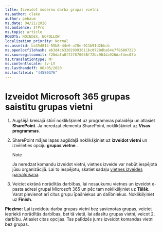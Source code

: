 ```yaml
---
title: Izveidot modernu darba grupas vietni
ms.author: clake
author: pebaum
ms.date: 04/21/2020
ms.audience: ITPro
ms.topic: article
ROBOTS: NOINDEX, NOFOLLOW
localization_priority: Normal
ms.assetid: ba35d814-55b8-44e6-a70e-011b91d2bbcb
ms.openlocfilehash: eb3d4c632029993611bc0720dba64e7f86807223
ms.sourcegitcommit: f28dafa0f727870038f72bc904da926daf4ec07b
ms.translationtype: MT
ms.contentlocale: lv-LV
ms.lasthandoff: 06/05/2020
ms.locfileid: "44580376"
---
```

# <a name="create-a-microsoft-365-group-connected-team-site"></a>Izveidot Microsoft 365 grupas saistītu grupas vietni

1. Augšējā kreisajā stūrī noklikšķiniet uz programmas palaidēja un atlasiet **SharePoint**. Ja neredzat elementu SharePoint, noklikšķiniet uz **Visas programmas**.
    
2. SharePoint mājas lapas augšdaļā noklikšķiniet uz **izveidot vietni** un izvēlieties opciju **grupas vietne** . 
    
    > [!NOTE]
    > Ja neredzat komandu izveidot vietni, vietnes izveide var nebūt iespējota jūsu organizācijā. Lai to iespējotu, skatiet sadaļu [vietnes izveides pārvaldīšana](https://go.microsoft.com/fwlink/?linkid=2009644). 
  
3. Veiciet ekrānā norādītās darbības, lai nosaukumu vietnes un izveidot e-pasta adresi grupai Microsoft 365 un pēc tam noklikšķiniet uz **Tālāk**. Varat pievienot arī citus grupu īpašniekus un dalībniekus. Noklikšķiniet uz **Finish**.
  
 **Piezīme:** Lai izveidotu darba grupas vietni bez savienotas grupas, veiciet iepriekš norādītās darbības, bet tā vietā, lai atlasītu grupas vietni, veicot 2. darbību. Atlasiet citas opcijas. Tas palīdzēs jums izveidot komandas vietni bez grupas. 
    

